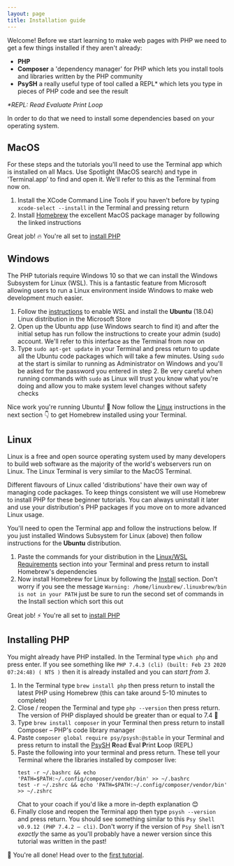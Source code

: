 ```yaml
---
layout: page
title: Installation guide
---
```


Welcome! Before we start learning to make web pages with PHP we need to get a few things installed if they aren't already:

- **PHP**
- **Composer** a 'dependency manager' for PHP which lets you install tools and libraries written by the PHP community
- **PsySH** a really useful type of tool called a REPL\* which lets you type in pieces of PHP code and see the result

_\*REPL: Read Evaluate Print Loop_

In order to do that we need to install some dependencies based on your operating
system.

## MacOS

For these steps and the tutorials you'll need to use the Terminal app which is
installed on all Macs. Use Spotlight (MacOS search) and type in 'Terminal.app'
to find and open it. We'll refer to this as the Terminal from now on.

1. Install the XCode Command Line Tools if you haven't before by typing
   `xcode-select --install` in the Terminal and pressing return
2. Install [Homebrew](https://brew.sh/) the excellent MacOS package manager
   by following the linked instructions

Great job! 🔥 You're all set to [install PHP](#installing-php)

## Windows

The PHP tutorials require Windows 10 so that we can install the Windows
Subsystem for Linux (WSL). This is a fantastic feature from Microsoft
allowing users to run a Linux environment inside Windows to make web
development much easier.

1. Follow the [instructions](https://docs.microsoft.com/en-us/windows/wsl/install-win10)
   to enable WSL and install the **Ubuntu** (18.04) Linux distribution
   in the Microsoft Store
2. Open up the Ubuntu app (use Windows search to find it)
   and after the initial setup has run follow the instructions to create your
   admin (sudo) account. We'll refer to this interface as the Terminal from now on
3. Type `sudo apt-get update` in your Terminal and press return to update all the Ubuntu
   code packages which will take a few minutes. Using `sudo` at the start is similar to
   running as Administrator on Windows and you'll be asked for the password you entered
   in step 2. Be very careful when running commands with `sudo` as Linux will trust you
   know what you're doing and allow you to make system level changes without safety checks

Nice work you're running Ubuntu! 💃 Now follow the [Linux](#linux) instructions
in the next section 👇 to get Homebrew installed using your Terminal.

## Linux

Linux is a free and open source operating system used by many developers to
build web software as the majority of the world's webservers run on Linux.
The Linux Terminal is very similar to the MacOS Terminal.

Different flavours of Linux called 'distributions' have their own
way of managing code packages. To keep things consistent we will use
Homebrew to install PHP for these beginner tutorials. You can always
uninstall it later and use your distribution's PHP packages if you move on
to more advanced Linux usage.

You'll need to open the Terminal app and follow the instructions below. If you
just installed Windows Subsystem for Linux (above) then follow instructions
for the **Ubuntu** distribution.

1. Paste the commands for your distribution in the
   [Linux/WSL Requirements](https://docs.brew.sh/Homebrew-on-Linux#linuxwsl-requirements)
   section into your Terminal and press return to install Homebrew's dependencies
2. Now install Homebrew for Linux by following the [Install](https://docs.brew.sh/Homebrew-on-Linux#install)
   section. Don't worry if you see the message `Warning: /home/linuxbrew/.linuxbrew/bin is not in your PATH`
   just be sure to run the second set of commands in the Install section which sort this out

Great job! ⚡ You're all set to [install PHP](#installing-php)

## Installing PHP

You might already have PHP installed. In the Terminal type `which php` and press enter.
If you see something like `PHP 7.4.3 (cli) (built: Feb 23 2020 07:24:48) ( NTS )` then
it is already installed and you can _start from 3_.

1. In the Terminal type `brew install php` then press return to install the latest
   PHP using Homebrew (this can take around 5-10 minutes to complete)
2. Close / reopen the Terminal and type `php --version` then press return. The version
   of PHP displayed should be greater than or equal to 7.4 🙌
3. Type `brew install composer` in your Terminal then press return to install Composer
   &ndash; PHP's code library manager
4. Paste `composer global require psy/psysh:@stable` in your Terminal and press return to install the [PsySH](https://psysh.org/) **R**ead **E**val **P**rint **L**oop (REPL)
5. Paste the following into your terminal and press return. These tell your Terminal where the libraries installed
   by composer live:
   ```
   test -r ~/.bashrc && echo 'PATH=$PATH:~/.config/composer/vendor/bin' >> ~/.bashrc
   test -r ~/.zshrc && echo 'PATH=$PATH:~/.config/composer/vendor/bin' >> ~/.zshrc
   ```
   Chat to your coach if you'd like a more in-depth explanation 😊
6. Finally close and reopen the Terminal app then type `psysh --version` and press return. You should see something similar to this `Psy Shell v0.9.12 (PHP 7.4.2 — cli)`. Don't worry if the version of `Psy Shell` isn't _exactly_ the same
as you'll probably have a newer version since this tutorial was written in the past!

🎉 You're all done! Head over to the [first tutorial](/php/lesson1/tutorial.html).
